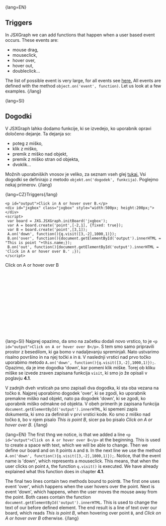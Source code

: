 {lang=EN}
## Triggers

In JSXGraph we can add functions that happen when a user based event occurs. These events are:

- mouse drag,
- mouseclick,
- hover over,
- hover out,
- doubleclick...

The list of possible event is very large, for all events see [here.](https://www.w3schools.com/jsref/dom_obj_event.asp)
All events are defined with the method `object.on('event', function)`. Let us look at a few examples.
{/lang}

{lang=SI}
## Dogodki

V JSXGraph lahko dodamo funkcije, ki se izvedejo, ko uporabnik opravi določeno dejanje. Ta dejanja so:

- poteg z miško,
- klik z miško,
- premik z miško nad objekt,
- premik z miško stran od objekta,
- dvoklik...

Možnih uporabniških vnosov je veliko, za seznam vseh glej [tukaj.](https://www.w3schools.com/jsref/dom_obj_event.asp)
Vsi dogodki se definirajo z metodo `objekt.on('dogodek', funkcija)`. Poglejmo nekaj primerov.
{/lang}

{lang=CZ}Triggers{/lang}


```JS
<p id="output">Click in A or hover over B.</p>
<div id="jxgbox" class="jxgbox" style="width:500px; height:200px;"></div>
<script>
 var board = JXG.JSXGraph.initBoard('jxgbox');
 var A = board.create('point',[-2,1], {fixed: true});
 var B = board.create('point',[3,1]);
 A.on('down', function(){q.visit([3,-2],1000,1)});
 B.on('over', function(){document.getElementById('output').innerHTML = "This is point "+this.name;});
 B.on('out', function(){document.getElementById('output').innerHTML = 'Click in A or hover over B.' ;});
</script>
```

<p id="output">Click on A or hover over B</p>
<div id="jxgbox" class="jxgbox" style="width:500px; height:200px;"></div>
<script>
 var board = JXG.JSXGraph.initBoard('jxgbox');
 var A = board.create('point',[-2,1], {fixed: true});
 var B = board.create('point',[3,1]);
 A.on('down', function(){q.visit([3,-2],1000,1)});
 B.on('over', function(){document.getElementById('output').innerHTML = "This is point "+this.name;});
 B.on('out', function(){document.getElementById('output').innerHTML = 'Click on A or hover over B' ;});
</script>

{lang=SI}
Najprej opazimo, da smo na začetku dodali novo vrstico, to je `<p id="output">Click on A or hover over B</p>`. S tem smo samo pripravili prostor z 
besedilom, ki ga bomo v nadaljevanju spreminjali. Nato ustvarimo risalno površino in na njej točki `A` in `B`. V naslednji vrstici nad prvo točko uporabimo metodo 
`A.on('down', function(){q.visit([3,-2],1000,1)});`. Opazimo, da je ime dogodka 'down', kar pomeni klik miške. Torej ob kliku miške se izvede zraven zapisana
funkcija `visit`, ki smo jo že opisali v poglavju **4.1**. 

V zadnjih dveh vrsticah pa smo zapisali dva dogodka, ki sta oba vezana na točko `B`. Najprej uporabimo dogodek 'over', ki se zgodi, ko uporabnik premakne miško 
nad objekt, nato pa dogodek 'down', ki se zgodi, ko uporabnik miško odmakne od objekta. V obeh primerih je zapisana funkcija `document.getElementById('output').innerHTML`,
ki spemeni zapis dokumenta, ki smo za definirali v prvi vrstici kode. Ko smo z miško nad točko `B`, bo v njem pisalo *This is point B*, sicer pa bo pisalo 
*Click on A or hover over B*.
{/lang}

{lang=EN}
The first thng we notice, is that we added a line `<p id="output">Click on A or hover over B</p>` at the beginning. This is used to create a space with text,
which we will be able to change. Then we define our board and on it points `A` and `B`. In the next line we use the method 
`A.on('down', function(){q.visit([3,-2],1000,1)});`. Notice, that the event name is 'down', which represents a mouseclick. This means, that when the user
clicks on point `A`, the function `q.visit()` is executed. We have already explained what this function does in chapter **4.1**.

The final two lines contain two methods bound to point`B`. The first one uses event 'over', which happens when the user hovers over the point. Next is event 'down', 
which happens, when the user moves the mouse away from the point. Both cases contain the function `document.getElementById('output').innerHTML`. This is used
to change the text of our before defined element. The end result is a line of text over our board, which reads *This is point B*, when hovering over point `B`, and *Click on A or hover over B* otherwise.
{/lang}

